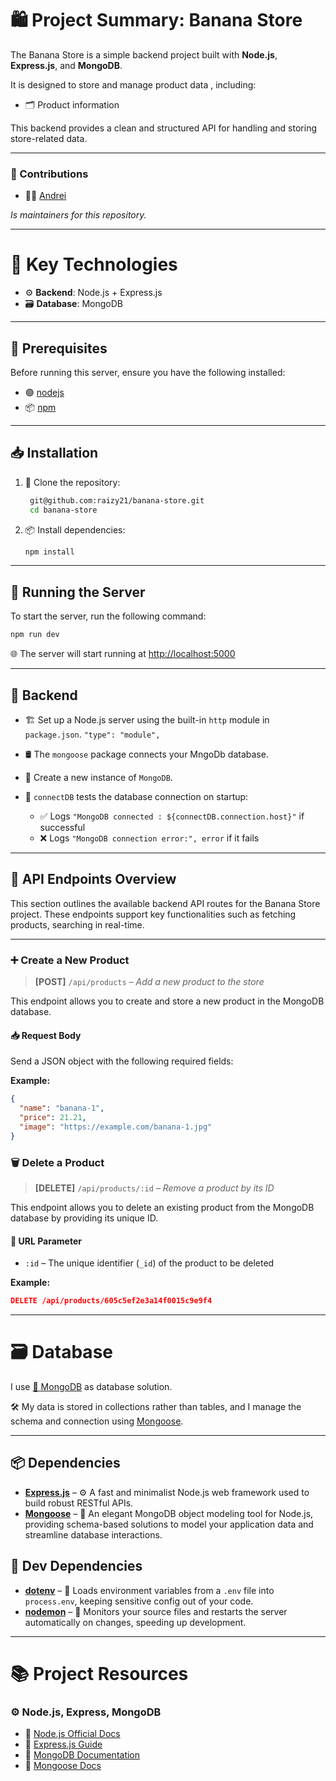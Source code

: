 # 🛍️ Project Summary: Banana Store

The Banana Store is a simple backend project built with **Node.js**, **Express.js**, and **MongoDB**.

It is designed to store and manage product data , including:

- 🗂️ Product information

This backend provides a clean and structured API for handling and storing store-related data.

---

### 👥 Contributions

- 👨‍💻 [Andrei](https://github.com/raizy21)

_Is maintainers for this repository._

---

# 🧰 Key Technologies

- ⚙️ **Backend**: Node.js + Express.js
- 🗃️ **Database**: MongoDB

---

## 🧰 Prerequisites

Before running this server, ensure you have the following installed:

- 🟢 [nodejs](https://nodejs.org/)
- 📦 [npm](https://www.npmjs.com/)

---

## 📥 Installation

1. 📂 Clone the repository:

   ```bash
    git@github.com:raizy21/banana-store.git
    cd banana-store
   ```

2. 📦 Install dependencies:

   ```bash
   npm install
   ```

---

## 🚀 Running the Server

To start the server, run the following command:

```bash
npm run dev
```

🌐 The server will start running at [http://localhost:5000](http://localhost:5000)

---

## 🧠 Backend

- 🏗️ Set up a Node.js server using the built-in `http` module in `package.json`.
  `"type": "module",`

- 🛢️ The `mongoose` package connects your MngoDb database.
- 🧬 Create a new instance of `MongoDB`.

- 🔌 `connectDB` tests the database connection on startup:
  - ✅ Logs `"MongoDB connected : ${connectDB.connection.host}"` if successful
  - ❌ Logs `"MongoDB connection error:", error` if it fails

---

## 📡 API Endpoints Overview

This section outlines the available backend API routes for the Banana Store project. These endpoints support key functionalities such as fetching products, searching in real-time.

---

### ➕ Create a New Product

> **[POST]** `/api/products` – _Add a new product to the store_

This endpoint allows you to create and store a new product in the MongoDB database.

#### 📥 Request Body

Send a JSON object with the following required fields:

**Example:**

```json
{
  "name": "banana-1",
  "price": 21.21,
  "image": "https://example.com/banana-1.jpg"
}
```

### 🗑️ Delete a Product

> **[DELETE]** `/api/products/:id` – _Remove a product by its ID_

This endpoint allows you to delete an existing product from the MongoDB database by providing its unique ID.

#### 🔗 URL Parameter

- `:id` – The unique identifier (`_id`) of the product to be deleted

**Example:**

```json
DELETE /api/products/605c5ef2e3a14f0015c9e9f4
```

---

# 🗃️ Database

I use [🍃 MongoDB](https://www.mongodb.com/) as database solution.

🛠️ My data is stored in collections rather than tables, and I manage the schema and connection using [Mongoose](https://mongoosejs.com/).

---

## 📦 Dependencies

- [**Express.js**](https://expressjs.com/) – ⚙️ A fast and minimalist Node.js web framework used to build robust RESTful APIs.
- [**Mongoose**](https://mongoosejs.com/) – 🧩 An elegant MongoDB object modeling tool for Node.js, providing schema-based solutions to model your application data and streamline database interactions.

## 🧪 Dev Dependencies

- [**dotenv**](https://www.npmjs.com/package/dotenv) – 🌱 Loads environment variables from a `.env` file into `process.env`, keeping sensitive config out of your code.
- [**nodemon**](https://nodemon.io/) – 🔁 Monitors your source files and restarts the server automatically on changes, speeding up development.

---

# 📚 Project Resources

### ⚙️ Node.js, Express, MongoDB

- 📘 [Node.js Official Docs](https://nodejs.org/en/docs)
- 🚀 [Express.js Guide](https://expressjs.com/en/starter/guide.html)
- 🍃 [MongoDB Documentation](https://www.mongodb.com/docs/)
- 🔗 [Mongoose Docs](https://mongoosejs.com/docs/)
